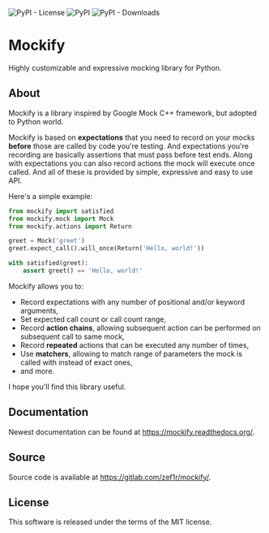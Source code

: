 ![PyPI - License](https://img.shields.io/pypi/l/mockify)
![PyPI](https://img.shields.io/pypi/v/mockify)
![PyPI - Downloads](https://img.shields.io/pypi/dm/mockify)

Mockify
=======

Highly customizable and expressive mocking library for Python.

About
-----

Mockify is a library inspired by Google Mock C++ framework, but adopted to
Python world.

Mockify is based on **expectations** that you need to record on your mocks
**before** those are called by code you're testing. And expectations you're
recording are basically assertions that must pass before test ends. Along
with expectations you can also record actions the mock will execute once
called. And all of these is provided by simple, expressive and easy to use
API.

Here's a simple example:

```python
from mockify import satisfied
from mockify.mock import Mock
from mockify.actions import Return

greet = Mock('greet')
greet.expect_call().will_once(Return('Hello, world!'))

with satisfied(greet):
    assert greet() == 'Hello, world!'
```

Mockify allows you to:

* Record expectations with any number of positional and/or keyword arguments,
* Set expected call count or call count range,
* Record **action chains**, allowing subsequent action can be performed on
  subsequent call to same mock,
* Record **repeated** actions that can be executed any number of times,
* Use **matchers**, allowing to match range of parameters the mock is called
  with instead of exact ones,
* and more.

I hope you'll find this library useful.

Documentation
-------------

Newest documentation can be found at https://mockify.readthedocs.org/.

Source
------

Source code is available at https://gitlab.com/zef1r/mockify/.

License
-------

This software is released under the terms of the MIT license.
